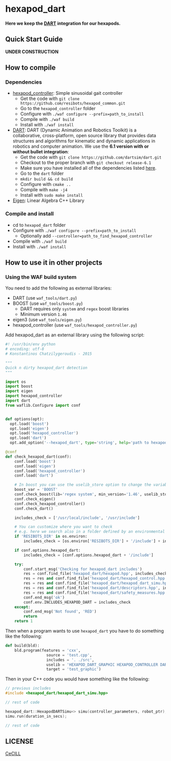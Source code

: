 # hexapod_dart

#### Here we keep the [DART] integration for our hexapods.

## Quick Start Guide

**UNDER CONSTRUCTION**

## How to compile

### Dependencies

- [hexapod_controller]: Simple sinusoidal gait controller
    - Get the code with `git clone https://github.com/resibots/hexapod_common.git`
    - Go to the `hexapod_controller` folder
    - Configure with `./waf configure --prefix=path_to_install`
    - Compile with `./waf build`
    - Install with `./waf install`
- [DART]: DART (Dynamic Animation and Robotics Toolkit) is a collaborative, cross-platform, open source library that provides data structures and algorithms for kinematic and dynamic applications in robotics and computer animation. We use the **6.1 version with or without bullet integration**:
    - Get the code with `git clone https://github.com/dartsim/dart.git`
    - Checkout to the proper branch with `git checkout release-6.1`
    - Make sure you have installed all of the dependencies listed [here](https://github.com/dartsim/dart/wiki/DART%205.1%20Installation%20for%20Ubuntu#install-required-dependencies).
    - Go to the `dart` folder
    - `mkdir build && cd build`
    - Configure with `cmake ..`
    - Compile with `make -j4`
    - Install with `sudo make install`
- [Eigen]: Linear Algebra C++ Library

### Compile and install

- cd to `hexapod_dart` folder
- Configure with `./waf configure --prefix=path_to_install`
    - Optionally add `--controller=path_to_find_hexapod_controller`
- Compile with `./waf build`
- Install with `./waf install`

## How to use it in other projects

### Using the WAF build system

You need to add the following as external libraries:

- DART (use `waf_tools/dart.py`)
- BOOST (use `waf_tools/boost.py`)
    - DART requires only `system` and `regex` boost libraries
    - Minimum version `1.46`
- eigen3 (use `waf_tools/eigen.py`)
- hexapod_controller (use `waf_tools/hexapod_controller.py`)

Add hexapod_dart as an external library using the following script:

```python
#! /usr/bin/env python
# encoding: utf-8
# Konstantinos Chatzilygeroudis - 2015

"""
Quick n dirty hexapod_dart detection
"""

import os
import boost
import eigen
import hexapod_controller
import dart
from waflib.Configure import conf


def options(opt):
  opt.load('boost')
  opt.load('eigen')
  opt.load('hexapod_controller')
  opt.load('dart')
  opt.add_option('--hexapod_dart', type='string', help='path to hexapod_dart', dest='hexapod_dart')

@conf
def check_hexapod_dart(conf):
    conf.load('boost')
    conf.load('eigen')
    conf.load('hexapod_controller')
    conf.load('dart')

    # In boost you can use the uselib_store option to change the variable the libs will be loaded
    boost_var = 'BOOST'
    conf.check_boost(lib='regex system', min_version='1.46', uselib_store=boost_var)
    conf.check_eigen()
    conf.check_hexapod_controller()
    conf.check_dart()

    includes_check = ['/usr/local/include', '/usr/include']

    # You can customize where you want to check
    # e.g. here we search also in a folder defined by an environmental variable
    if 'RESIBOTS_DIR' in os.environ:
    	includes_check = [os.environ['RESIBOTS_DIR'] + '/include'] + includes_check

    if conf.options.hexapod_dart:
    	includes_check = [conf.options.hexapod_dart + '/include']

    try:
    	conf.start_msg('Checking for hexapod_dart includes')
    	res = conf.find_file('hexapod_dart/hexapod.hpp', includes_check)
    	res = res and conf.find_file('hexapod_dart/hexapod_control.hpp', includes_check)
    	res = res and conf.find_file('hexapod_dart/hexapod_dart_simu.hpp', includes_check)
    	res = res and conf.find_file('hexapod_dart/descriptors.hpp', includes_check)
    	res = res and conf.find_file('hexapod_dart/safety_measures.hpp', includes_check)
    	conf.end_msg('ok')
    	conf.env.INCLUDES_HEXAPOD_DART = includes_check
    except:
    	conf.end_msg('Not found', 'RED')
    	return
    return 1
```

Then when a program wants to use `hexapod_dart` you have to do something like the following:

```python
def build(bld):
    bld.program(features = 'cxx',
                  source = 'test.cpp',
                  includes = '. ./src',
                  uselib = 'HEXAPOD_DART_GRAPHIC HEXAPOD_CONTROLLER DART_GRAPHIC EIGEN BOOST',
                  target = 'test_graphic')
```

Then in your C++ code you would have something like the following:

```cpp
// previous includes
#include <hexapod_dart/hexapod_dart_simu.hpp>

// rest of code

hexapod_dart::HexapodDARTSimu<> simu(controller_parameters, robot_ptr);
simu.run(duration_in_secs);

// rest of code
```


## LICENSE

[CeCILL]

[CeCILL]: http://www.cecill.info/index.en.html
[DART]: http://dartsim.github.io/
[hexapod_controller]: https://github.com/resibots/hexapod_common
[Eigen]: http://eigen.tuxfamily.org/
